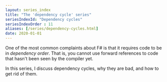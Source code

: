 ```yaml
---
layout: series_index
title: "The 'dependency cycle' series"
seriesIndexId: "Dependency cycles"
seriesIndexOrder : 11
aliases: [/series/dependency-cycles.html]
date: 2020-01-01
---
```


One of the most common complaints about F# is that it requires code to be in *dependency order*. That is, you cannot use forward references to code that hasn't been seen by the compiler yet.

In this series, I discuss dependency cycles, why they are bad, and how to get rid of them.
